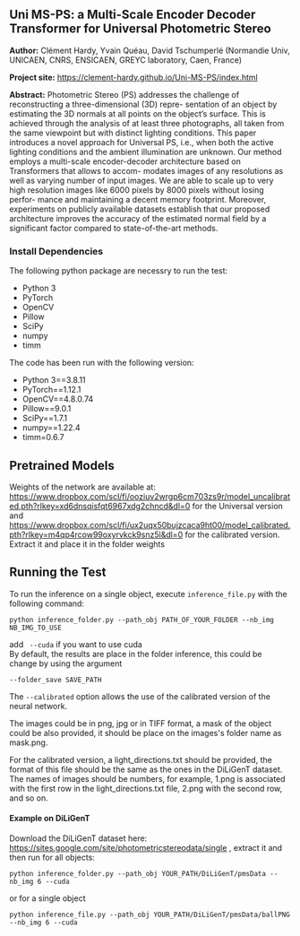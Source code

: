 ## Uni MS-PS: a Multi-Scale Encoder Decoder Transformer for Universal Photometric Stereo



**Author:** Clément Hardy, Yvain Quéau, David Tschumperlé (Normandie
Univ, UNICAEN, CNRS, ENSICAEN, GREYC laboratory, Caen, France)

**Project site:**
https://clement-hardy.github.io/Uni-MS-PS/index.html

**Abstract:**
Photometric Stereo (PS) addresses the challenge of reconstructing a three-dimensional (3D) repre-
sentation of an object by estimating the 3D normals at all points on the object’s surface. This is
achieved through the analysis of at least three photographs, all taken from the same viewpoint but
with distinct lighting conditions. This paper introduces a novel approach for Universal PS, i.e.,
when both the active lighting conditions and the ambient illumination are unknown. Our method
employs a multi-scale encoder-decoder architecture based on Transformers that allows to accom-
modates images of any resolutions as well as varying number of input images. We are able to
scale up to very high resolution images like 6000 pixels by 8000 pixels without losing perfor-
mance and maintaining a decent memory footprint. Moreover, experiments on publicly available
datasets establish that our proposed architecture improves the accuracy of the estimated normal
field by a significant factor compared to state-of-the-art methods.


### Install Dependencies
The following python package are necessry to run the test:
- Python 3
- PyTorch
- OpenCV
- Pillow
- SciPy
- numpy
- timm

The code has been run with the following version:
- Python 3==3.8.11
- PyTorch==1.12.1
- OpenCV==4.8.0.74
- Pillow==9.0.1
- SciPy==1.7.1
- numpy==1.22.4
- timm=0.6.7


## Pretrained Models
Weights of the network are available at: https://www.dropbox.com/scl/fi/ooziuv2wrgp6cm703zs9r/model_uncalibrated.pth?rlkey=xd6dnsqisfqt6967xdg2chncd&dl=0 for the Universal version and https://www.dropbox.com/scl/fi/ux2uqx50bujzcaca9ht00/model_calibrated.pth?rlkey=m4qp4rcow99oxyrvkck9snz5l&dl=0 for the calibrated version.
Extract it and place it in the folder weights

## Running the Test
To run the inference on a single object, execute `inference_file.py` with the following command:

```
python inference_folder.py --path_obj PATH_OF_YOUR_FOLDER --nb_img NB_IMG_TO_USE
```
add ``` --cuda``` if you want to use cuda\
By default, the results are place in the folder inference, this could be change by using the argument
```
--folder_save SAVE_PATH
```

The ```--calibrated``` option allows the use of the calibrated version of the neural network.

The images could be in png, jpg or in TIFF format, a mask of the object could be also provided, it should be place on the images's folder name as mask.png. 

For the calibrated version, a light_directions.txt should be provided, the format of this file should be the same as the ones in the DiLiGenT dataset.
The names of images should be numbers, for example, 1.png is associated with the first row in the light_directions.txt file, 2.png with the second row, and so on.

#### Example on DiLiGenT
Download the DiLiGenT dataset here: https://sites.google.com/site/photometricstereodata/single , extract it and then run for all objects:

```
python inference_folder.py --path_obj YOUR_PATH/DiLiGenT/pmsData --nb_img 6 --cuda
```

or for a single object

```
python inference_file.py --path_obj YOUR_PATH/DiLiGenT/pmsData/ballPNG --nb_img 6 --cuda
```


